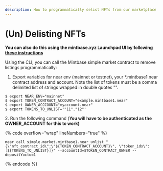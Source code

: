 ```yaml
---
description: How to programmatically delist NFTs from our marketplace
---
```


# (Un) Delisting NFTs

**You can also do this using the mintbase.xyz Launchpad UI by following** [**these instructions**](../../../market/relisting-or-remove-listing.md)

Using the CLI, you can call the Mintbase simple market contract to remove listings programmatically:

1. Export variables for near env (mainnet or testnet), your \*.mintbase1.near contract address and account. Note the list of tokens must be a comma delimited list of strings wrapped in double quotes "".

```shell
$ export NEAR_ENV="mainnet"
$ export TOKEN_CONTRACT_ACCOUNT="example.mintbase1.near"
$ export OWNER_ACCCOUNT="myaccount.near"
$ export TOKENS_TO_UNLIST='"11","12"'
```

2\. Run the following command (**You will have to be authenticated as the OWNER\_ACCOUNT for this to work)**

{% code overflow="wrap" lineNumbers="true" %}
```shell
near call simple.market.mintbase1.near unlist "{\"nft_contract_id\":\"${TOKEN_CONTRACT_ACCOUNT}\", \"token_ids\":[${TOKENS_TO_UNLIST}]}" --accountId=$TOKEN_CONTRACT_OWNER --depositYocto=1
```
{% endcode %}
